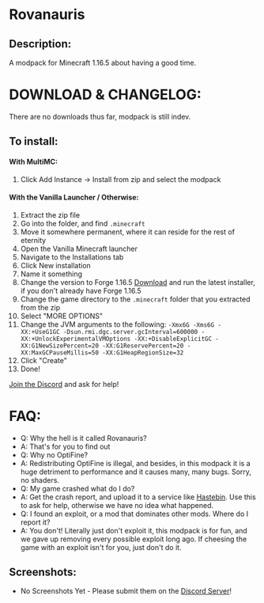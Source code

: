 # Rovanauris

## Description:
A modpack for Minecraft 1.16.5 about having a good time.

# DOWNLOAD & CHANGELOG:
There are no downloads thus far, modpack is still indev.

## To install:
#### With MultiMC:
1. Click Add Instance -> Install from zip and select the modpack
#### With the Vanilla Launcher / Otherwise:
1. Extract the zip file
2. Go into the folder, and find `.minecraft`
3. Move it somewhere permanent, where it can reside for the rest of eternity
4. Open the Vanilla Minecraft launcher
5. Navigate to the Installations tab
6. Click New installation
7. Name it something
8. Change the version to Forge 1.16.5 [Download](https://files.minecraftforge.net/net/minecraftforge/forge/index_1.16.5.html) and run the latest  installer, if you don't already have Forge 1.16.5
9. Change the game directory to the `.minecraft` folder that you extracted from the zip
10. Select "MORE OPTIONS"
11. Change the JVM arguments to the following: `-Xmx6G -Xms6G -XX:+UseG1GC -Dsun.rmi.dgc.server.gcInterval=600000 -XX:+UnlockExperimentalVMOptions -XX:+DisableExplicitGC -XX:G1NewSizePercent=20 -XX:G1ReservePercent=20 -XX:MaxGCPauseMillis=50 -XX:G1HeapRegionSize=32`
12. Click "Create"
13. Done!

[Join the Discord](https://discord.gg/G2RxbCC4) and ask for help!

# FAQ:
- Q: Why the hell is it called Rovanauris?
- A: That's for you to find out
- Q: Why no OptiFine?
- A: Redistributing OptiFine is illegal, and besides, in this modpack it is a huge detriment to performance and it causes many, many bugs. Sorry, no shaders.
- Q: My game crashed what do I do?
- A: Get the crash report, and upload it to a service like [Hastebin](https://www.toptal.com/developers/hastebin/). Use this to ask for help, otherwise we have no idea what happened.
- Q: I found an exploit, or a mod that dominates other mods. Where do I report it?
- A: You don't! Literally just don't exploit it, this modpack is for fun, and we gave up removing every possible exploit long ago. If cheesing the game with an exploit isn't for you, just don't do it. 

## Screenshots:

- No Screenshots Yet -
Please submit them on the [Discord Server](https://discord.gg/G2RxbCC4)!